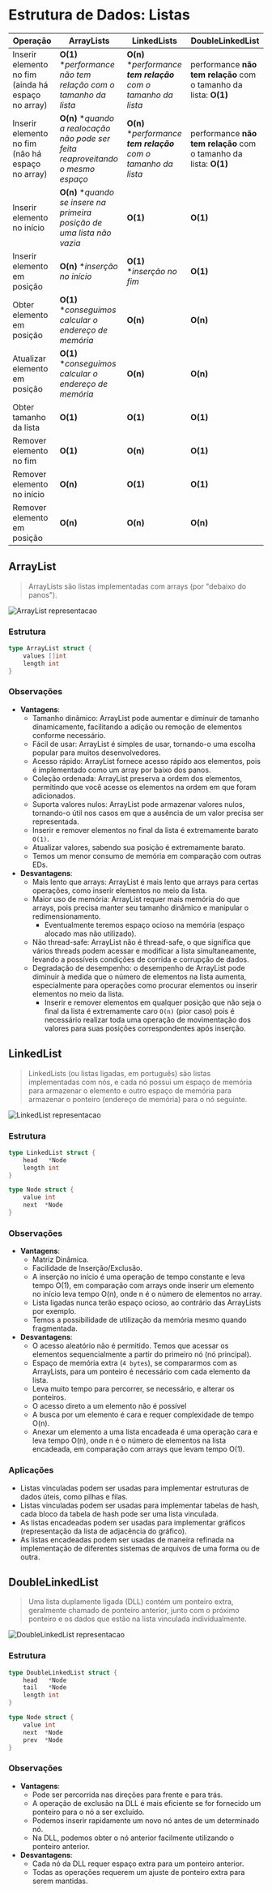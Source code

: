 # Estrutura de Dados: Listas

| Operação                                           | ArrayLists                                                                       | LinkedLists                                                    | DoubleLinkedList                                                 |
|----------------------------------------------------|----------------------------------------------------------------------------------|----------------------------------------------------------------|------------------------------------------------------------------|
| Inserir elemento no fim (ainda há espaço no array) | **O(1)** *_performance não tem relação com o tamanho da lista_                   | **O(n)** *_performance **tem relação** com o tamanho da lista_ | performance **não tem relação** com o tamanho da lista: **O(1)** |
| Inserir elemento no fim (não há espaço no array)   | **O(n)** *_quando a realocação não pode ser feita reaproveitando o mesmo espaço_ | **O(n)** *_performance **tem relação** com o tamanho da lista_ | performance **não tem relação** com o tamanho da lista: **O(1)** |
| Inserir elemento no início                         | **O(n)** *_quando se insere na primeira posição de uma lista não vazia_          | **O(1)**                                                       | **O(1)**                                                         |
| Inserir elemento em posição                        | **O(n)** *_inserção no início_                                                   | **O(1)** *_inserção no fim_                                    | **O(1)**                                                         |
| Obter elemento em posição                          | **O(1)** *_conseguimos calcular o endereço de memória_                           | **O(n)**                                                       | **O(n)**                                                         |
| Atualizar elemento em posição                      | **O(1)** *_conseguimos calcular o endereço de memória_                           | **O(n)**                                                       | **O(n)**                                                         |
| Obter tamanho da lista                             | **O(1)**                                                                         | **O(1)**                                                       | **O(1)**                                                         |
| Remover elemento no fim                            | **O(1)**                                                                         | **O(n)**                                                       | **O(1)**                                                         |
| Remover elemento no início                         | **O(n)**                                                                         | **O(1)**                                                       | **O(1)**                                                         |
| Remover elemento em posição                        | **O(n)**                                                                         | **O(n)**                                                       | **O(n)**                                                         |

## ArrayList

> ArrayLists são listas implementadas com arrays (por "debaixo do panos").

![ArrayList representacao](../imgs/lists/arraylist-apresentacao.png)

### Estrutura

```go
type ArrayList struct {
	values []int
	length int
}
```

### Observações

- **Vantagens**:
  - Tamanho dinâmico: ArrayList pode aumentar e diminuir de tamanho dinamicamente, facilitando a adição ou remoção de elementos conforme necessário.
  - Fácil de usar: ArrayList é simples de usar, tornando-o uma escolha popular para muitos desenvolvedores.
  - Acesso rápido: ArrayList fornece acesso rápido aos elementos, pois é implementado como um array por baixo dos panos.
  - Coleção ordenada: ArrayList preserva a ordem dos elementos, permitindo que você acesse os elementos na ordem em que foram adicionados.
  - Suporta valores nulos: ArrayList pode armazenar valores nulos, tornando-o útil nos casos em que a ausência de um valor precisa ser representada.
  - Inserir e remover elementos no final da lista é extremamente barato `O(1)`.
  - Atualizar valores, sabendo sua posição é extremamente barato.
  - Temos um menor consumo de memória em comparação com outras EDs.
- **Desvantagens**:
  - Mais lento que arrays: ArrayList é mais lento que arrays para certas operações, como inserir elementos no meio da lista.
  - Maior uso de memória: ArrayList requer mais memória do que arrays, pois precisa manter seu tamanho dinâmico e manipular o redimensionamento.
    - Eventualmente teremos espaço ocioso na memória (espaço alocado mas não utilizado).
  - Não thread-safe: ArrayList não é thread-safe, o que significa que vários threads podem acessar e modificar a lista simultaneamente, levando a possíveis condições de corrida e corrupção de dados.
  - Degradação de desempenho: o desempenho de ArrayList pode diminuir à medida que o número de elementos na lista aumenta, especialmente para operações como procurar elementos ou inserir elementos no meio da lista.
    - Inserir e remover elementos em qualquer posição que não seja o final da lista é extremamente caro `O(n)` (pior caso) pois é necessário realizar toda uma operação de movimentação dos valores para suas posições correspondentes após inserção.


## LinkedList

> LinkedLists (ou listas ligadas, em português) são listas implementadas com nós, e cada nó possui um espaço de memória para armazenar o elemento e outro espaço de memória para armazenar o ponteiro (endereço de memória) para o nó seguinte.

![LinkedList representacao](../imgs/lists/linkedlist-apresentacao.png)

### Estrutura

```go
type LinkedList struct {
	head   *Node
	length int
}

type Node struct {
	value int
	next  *Node
}
```
### Observações

- **Vantagens**:
  - Matriz Dinâmica.
  - Facilidade de Inserção/Exclusão.
  - A inserção no início é uma operação de tempo constante e leva tempo O(1), em comparação com arrays onde inserir um elemento no início leva tempo O(n), onde n é o número de elementos no array.
  - Lista ligadas nunca terão espaço ocioso, ao contrário das ArrayLists por exemplo.
  - Temos a possibilidade de utilização da memória mesmo quando fragmentada.
- **Desvantagens**:
  - O acesso aleatório não é permitido. Temos que acessar os elementos sequencialmente a partir do primeiro nó (nó principal).
  - Espaço de memória extra (`4 bytes`), se compararmos com as ArrayLists, para um ponteiro é necessário com cada elemento da lista. 
  - Leva muito tempo para percorrer, se necessário, e alterar os ponteiros.
  - O acesso direto a um elemento não é possível
  - A busca por um elemento é cara e requer complexidade de tempo O(n).
  - Anexar um elemento a uma lista encadeada é uma operação cara e leva tempo O(n), onde n é o número de elementos na lista encadeada, em comparação com arrays que levam tempo O(1).

### Aplicações

- Listas vinculadas podem ser usadas para implementar estruturas de dados úteis, como pilhas e filas. 
- Listas vinculadas podem ser usadas para implementar tabelas de hash, cada bloco da tabela de hash pode ser uma lista vinculada. 
- As listas encadeadas podem ser usadas para implementar gráficos (representação da lista de adjacência do gráfico). 
- As listas encadeadas podem ser usadas de maneira refinada na implementação de diferentes sistemas de arquivos de uma forma ou de outra.


## DoubleLinkedList

> Uma lista duplamente ligada (DLL) contém um ponteiro extra, geralmente chamado de ponteiro anterior, junto com o próximo ponteiro e os dados que estão na lista vinculada individualmente.

![DoubleLinkedList representacao](../imgs/lists/doubly-linked-list-node.png)

### Estrutura

```go
type DoubleLinkedList struct {
	head   *Node
	tail   *Node
	length int
}

type Node struct {
	value int
	next  *Node
	prev  *Node
}
```

### Observações

- **Vantagens**:
  - Pode ser percorrida nas direções para frente e para trás. 
  - A operação de exclusão na DLL é mais eficiente se for fornecido um ponteiro para o nó a ser excluído.
  - Podemos inserir rapidamente um novo nó antes de um determinado nó.
  - Na DLL, podemos obter o nó anterior facilmente utilizando o ponteiro anterior. 
- **Desvantagens**:
  - Cada nó da DLL requer espaço extra para um ponteiro anterior. 
  - Todas as operações requerem um ajuste de ponteiro extra para serem mantidas.